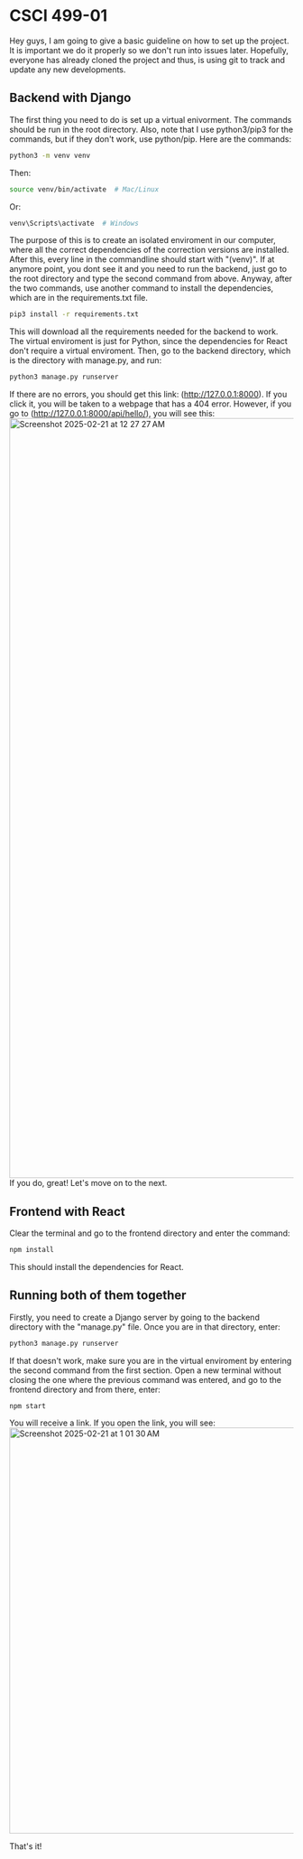 # CSCI 499-01  



Hey guys, I am going to give a basic guideline on how to set up the project. It is important we do it properly so we don't run into issues later. Hopefully, everyone has already cloned the project and thus, is using git to track and update any new developments. 

## Backend with Django
The first thing you need to do is set up a virtual enivorment. The commands should be run in the root directory. Also, note that I use python3/pip3 for the commands, but if they don't work, use python/pip. Here are the commands:
``` bash
python3 -m venv venv
```
Then:
```bash
source venv/bin/activate  # Mac/Linux
```
Or:
```bash
venv\Scripts\activate  # Windows
```
The purpose of this is to create an isolated enviroment in our computer, where all the correct dependencies of the correction versions are installed. After this, every line in the commandline should start with "(venv)". If at anymore point, you dont see it and you need to run the backend, just go to the root directory and type the second command from above. Anyway, after the two commands, use another command to install the dependencies, which are in the requirements.txt file. 
``` bash
pip3 install -r requirements.txt
```
This will download all the requirements needed for the backend to work. The virtual enviroment is just for Python, since the dependencies for React don't require a virtual enviroment. 
Then, go to the backend directory, which is the directory with manage.py, and run:
``` bash
python3 manage.py runserver
```
If there are no errors, you should get this link: (http://127.0.0.1:8000). If you click it, you will be taken to a webpage that has a 404 error. However, if you go to (http://127.0.0.1:8000/api/hello/), you will see this:
<img width="1346" alt="Screenshot 2025-02-21 at 12 27 27 AM" src="https://github.com/user-attachments/assets/d2f5b2b8-db9f-4c92-9022-d46058d2ec5b" />
If you do, great! Let's move on to the next. 


## Frontend with React
Clear the terminal and go to the frontend directory and enter the command:
```bash
npm install
```
This should install the dependencies for React.

## Running both of them together
Firstly, you need to create a Django server by going to the backend directory with the "manage.py" file. Once you are in that directory, enter:
``` bash
python3 manage.py runserver
```
If that doesn't work, make sure you are in the virtual enviroment by entering the second command from the first section. 
Open a new terminal without closing the one where the previous command was entered, and go to the frontend directory and from there, enter:
```bash
npm start
```
You will receive a link. If you open the link, you will see:
<img width="719" alt="Screenshot 2025-02-21 at 1 01 30 AM" src="https://github.com/user-attachments/assets/cd8abb6e-e285-49c6-b88c-b41b6da61e85" />

That's it!








